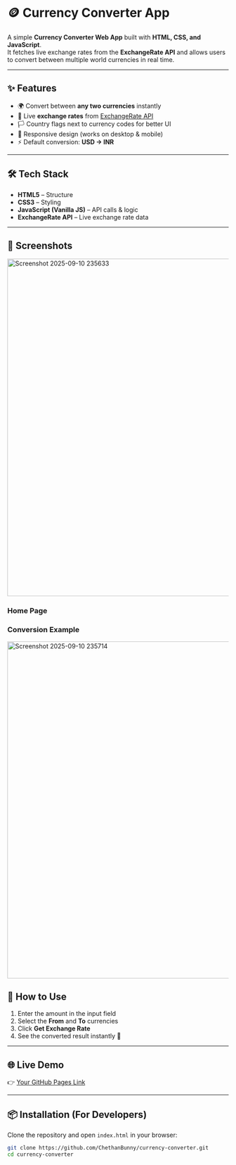 # 🪙 Currency Converter App

A simple **Currency Converter Web App** built with **HTML, CSS, and JavaScript**.  
It fetches live exchange rates from the **ExchangeRate API** and allows users to convert between multiple world currencies in real time.  

---

## ✨ Features
- 🌍 Convert between **any two currencies** instantly  
- 📡 Live **exchange rates** from [ExchangeRate API](https://www.exchangerate-api.com/)  
- 🏳️ Country flags next to currency codes for better UI  
- 📱 Responsive design (works on desktop & mobile)  
- ⚡ Default conversion: **USD → INR**  

---

## 🛠️ Tech Stack
- **HTML5** – Structure  
- **CSS3** – Styling  
- **JavaScript (Vanilla JS)** – API calls & logic  
- **ExchangeRate API** – Live exchange rate data  

---
## 📸 Screenshots
<img width="1356" height="767" alt="Screenshot 2025-09-10 235633" src="https://github.com/user-attachments/assets/1c9247d3-4684-41bc-baf6-a7b88669c46b" />

### Home Page


### Conversion Example

<img width="1365" height="766" alt="Screenshot 2025-09-10 235714" src="https://github.com/user-attachments/assets/a1af1128-d02f-4a40-b698-2d39c6498d41" />

## 🚀 How to Use
1. Enter the amount in the input field  
2. Select the **From** and **To** currencies  
3. Click **Get Exchange Rate**  
4. See the converted result instantly 🎉  

---

## 🌐 Live Demo
👉 [Your GitHub Pages Link](https://your-username.github.io/currency-converter/)  

---

## 📦 Installation (For Developers)
Clone the repository and open `index.html` in your browser:  

```bash
git clone https://github.com/ChethanBunny/currency-converter.git
cd currency-converter
